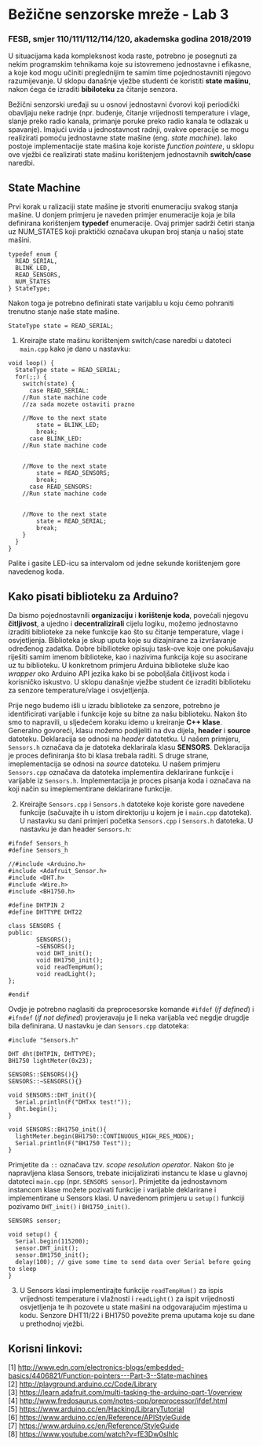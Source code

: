 # Bežične senzorske mreže - Lab 3

### FESB, smjer 110/111/112/114/120, akademska godina 2018/2019

U situacijama kada kompleksnost koda raste, potrebno je posegnuti za nekim programskim tehnikama koje su istovremeno jednostavne i efikasne, a koje kod mogu učiniti preglednijim te samim time pojednostavniti njegovo razumijevanje. U sklopu današnje vježbe studenti će koristiti **state mašinu**, nakon ćega će izraditi **bibiloteku** za čitanje senzora.

Bežični senzorski uređaji su u osnovi jednostavni čvorovi koji periodički obavljaju neke radnje (npr. buđenje, čitanje vrijednosti temperature i vlage, slanje preko radio kanala, primanje poruke preko radio kanala te odlazak u spavanje). Imajući uvida u jednostavnost radnji, ovakve operacije se mogu realizirati pomoću jednostavne state mašine (eng. *state machine*). Iako postoje implementacije state mašina koje koriste *function pointere*, u sklopu ove vježbi će realizirati state mašinu korištenjem jednostavnih **switch/case** naredbi.

## State Machine

Prvi korak u ralizaciji state mašine je stvoriti enumeraciju svakog stanja mašine. U donjem primjeru je naveden primjer enumeracije koja je bila definirana korištenjem **typedef** enumeracije. Ovaj primjer sadrži četiri stanja uz NUM_STATES koji praktički označava ukupan broj stanja u našoj state mašini.

```arduino
typedef enum {
  READ_SERIAL,
  BLINK_LED,
  READ_SENSORS,
  NUM_STATES
} StateType;
```

Nakon toga je potrebno definirati state varijablu u koju ćemo pohraniti trenutno stanje naše state mašine.

```arduino
StateType state = READ_SERIAL;
```

1. Kreirajte state mašinu korištenjem switch/case naredbi u datoteci ``main.cpp`` kako je dano u nastavku: 


```arduino
void loop() {
  StateType state = READ_SERIAL;
  for(;;) {
    switch(state) {
      case READ_SERIAL:
	//Run state machine code
	//za sada mozete ostaviti prazno

	//Move to the next state
        state = BLINK_LED;
        break;
      case BLINK_LED:
	//Run state machine code
	  
	
	//Move to the next state
        state = READ_SENSORS;
        break;
      case READ_SENSORS:
	//Run state machine code


	//Move to the next state
        state = READ_SERIAL;
        break;
    }
  }
}
```

Palite i gasite LED-icu sa intervalom od jedne sekunde korištenjem gore navedenog koda.

## Kako pisati biblioteku za Arduino?

Da bismo pojednostavnili **organizaciju** i **korištenje koda**, povećali njegovu **čitljivost**, a ujedno i **decentralizirali** cijelu logiku, možemo jednostavno izraditi biblioteke za neke funkcije kao što su čitanje temperature, vlage i osvjetljenja. Biblioteka je skup uputa koje su dizajnirane za izvršavanje određenog zadatka. Dobre bibilioteke opisuju task-ove koje one pokušavaju riješiti samim imenom biblioteke, kao i nazivima funkcija koje su asocirane uz tu biblioteku. U konkretnom primjeru Arduina biblioteke služe kao *wrapper* oko Arduino API jezika kako bi se poboljšala čitljivost koda i korisničko iskustvo. U sklopu današnje vježbe student će izraditi biblioteku za senzore temperature/vlage i osvjetljenja.

Prije nego budemo išli u izradu biblioteke za senzore, potrebno je identificirati varijable i funkcije koje su bitne za našu biblioteku. Nakon što smo to napravili, u sljedećem koraku idemo u kreiranje **C++ klase**. Generalno govoreći, klasu možemo podijeliti na dva dijela, **header** i **source** datoteku. Deklaracija se odnosi na *header* datotetku. U našem primjeru, ``Sensors.h`` označava da je datoteka deklarirala klasu **SENSORS**. Deklaracija je proces definiranja što bi klasa trebala raditi. S druge strane, imeplementacija se odnosi na *source* datoteku. U našem primjeru ``Sensors.cpp`` označava da datoteka implementira deklarirane funkcije i varijable iz ``Sensors.h``. Implementacija je proces pisanja koda i označava na koji način su imeplementirane deklarirane funkcije.

2. Kreirajte ``Sensors.cpp`` i ``Sensors.h`` datoteke koje koriste gore navedene funkcije (sačuvajte ih u istom direktoriju u kojem je i ``main.cpp`` datoteka). U nastavku su dani primjeri početka ``Sensors.cpp`` i ``Sensors.h`` datoteka. U nastavku je dan header ``Sensors.h``:


```arduino
#ifndef Sensors_h
#define Sensors_h

//#include <Arduino.h>
#include <Adafruit_Sensor.h>
#include <DHT.h>
#include <Wire.h>
#include <BH1750.h>

#define DHTPIN 2
#define DHTTYPE DHT22

class SENSORS {
public:
        SENSORS();
        ~SENSORS();
        void DHT_init();
        void BH1750_init();
        void readTempHum();
        void readLight();
};

#endif
```

Ovdje je potrebno naglasiti da preprocesorske komande ``#ifdef`` (*if defined*) i ``#ifndef`` (*if not defined*) provjeravaju je li neka varijabla već negdje drugdje bila definirana. U nastavku je dan ``Sensors.cpp`` datoteka:




```arduino
#include "Sensors.h"

DHT dht(DHTPIN, DHTTYPE);
BH1750 lightMeter(0x23);

SENSORS::SENSORS(){}
SENSORS::~SENSORS(){}

void SENSORS::DHT_init(){
  Serial.println(F("DHTxx test!"));
  dht.begin();
}

void SENSORS::BH1750_init(){
  lightMeter.begin(BH1750::CONTINUOUS_HIGH_RES_MODE);
  Serial.println(F("BH1750 Test"));
}
```

Primjetite da ``::`` označava tzv. *scope resolution operator*. Nakon što je napravljena klasa Sensors, trebate inicijalizirati instancu te klase u glavnoj datoteci ``main.cpp`` (npr. ``SENSORS sensor``). Primjetite da jednostavnom instancom klase možete pozivati funkcije i varijable deklarirane i implementirane u Sensors klasi. U navedenom primjeru u ``setup()`` funkciji pozivamo ``DHT_init()`` i ``BH1750_init()``.

```arduino
SENSORS sensor;

void setup() {
  Serial.begin(115200);
  sensor.DHT_init();
  sensor.BH1750_init();
  delay(100); // give some time to send data over Serial before going to sleep
}
```

3. U Sensors klasi implementirajte funkcije ``readTempHum()`` za ispis vrijednosti temperature i vlažnosti i ``readLight()`` za ispit vrijednosti osvjetljenja te ih pozovete u state mašini na odgovarajućim mjestima u kodu. Senzore DHT11/22 i BH1750 povežite prema uputama koje su dane u prethodnoj vježbi.


## Korisni linkovi:

[1] http://www.edn.com/electronics-blogs/embedded-basics/4406821/Function-pointers---Part-3--State-machines  
[2] http://playground.arduino.cc/Code/Library  
[3] https://learn.adafruit.com/multi-tasking-the-arduino-part-1/overview  
[4] http://www.fredosaurus.com/notes-cpp/preprocessor/ifdef.html  
[5] https://www.arduino.cc/en/Hacking/LibraryTutorial  
[6] https://www.arduino.cc/en/Reference/APIStyleGuide  
[7] https://www.arduino.cc/en/Reference/StyleGuide  
[8] https://www.youtube.com/watch?v=fE3Dw0slhIc  